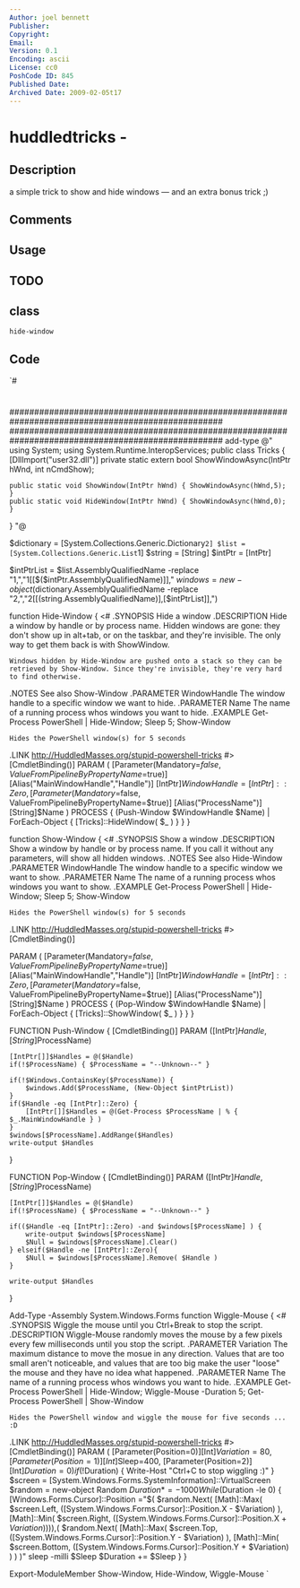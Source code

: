 ```yaml
---
Author: joel bennett
Publisher: 
Copyright: 
Email: 
Version: 0.1
Encoding: ascii
License: cc0
PoshCode ID: 845
Published Date: 
Archived Date: 2009-02-05t17
---
```


# huddledtricks - 

## Description

a simple trick to show and hide windows — and an extra bonus trick ;)

## Comments



## Usage



## TODO



## class

`hide-window`

## Code

`#
 #
 ###################################################################################################
 ###################################################################################################
 add-type @"
 using System;
 using System.Runtime.InteropServices;
 public class Tricks {
    [DllImport("user32.dll")]
    private static extern bool ShowWindowAsync(IntPtr hWnd, int nCmdShow);
 
 	public static void ShowWindow(IntPtr hWnd) { ShowWindowAsync(hWnd,5); }
 	public static void HideWindow(IntPtr hWnd) { ShowWindowAsync(hWnd,0); }
 }
 "@
 
 $dictionary = [System.Collections.Generic.Dictionary``2]
 $list = [System.Collections.Generic.List``1]
 $string = [String]
 $intPtr = [IntPtr]
 
 $intPtrList = $list.AssemblyQualifiedName -replace "1,","1[[$($intPtr.AssemblyQualifiedName)]],"
 $windows = new-object ($dictionary.AssemblyQualifiedName -replace "2,","2[[$($string.AssemblyQualifiedName)],[$intPtrList]],")
 
 
 function Hide-Window {
 <#
 .SYNOPSIS
    Hide a window
 .DESCRIPTION
    Hide a window by handle or by process name. Hidden windows are gone: they don't show up in alt+tab, or on the taskbar, and they're invisible. The only way to get them back is with ShowWindow.
    
    Windows hidden by Hide-Window are pushed onto a stack so they can be retrieved by Show-Window. Since they're invisible, they're very hard to find otherwise.
 .NOTES
    See also Show-Window
 .PARAMETER WindowHandle
    The window handle to a specific window we want to hide.
 .PARAMETER Name
    The name of a running process whos windows you want to hide.
 .EXAMPLE
    Get-Process PowerShell | Hide-Window; Sleep 5; Show-Window
    
    Hides the PowerShell window(s) for 5 seconds
 .LINK
    http://HuddledMasses.org/stupid-powershell-tricks
 #>
 [CmdletBinding()]
 PARAM (
    [Parameter(Mandatory=$false, ValueFromPipelineByPropertyName=$true)]
    [Alias("MainWindowHandle","Handle")]
    [IntPtr]$WindowHandle=[IntPtr]::Zero
 ,
    [Parameter(Mandatory=$false, ValueFromPipelineByPropertyName=$true)]
    [Alias("ProcessName")]
    [String]$Name
 )
 PROCESS { 
 	(Push-Window $WindowHandle $Name) | ForEach-Object { [Tricks]::HideWindow( $_ ) }
 }
 }
 
 function Show-Window {
 <#
 .SYNOPSIS
    Show a window
 .DESCRIPTION
    Show a window by handle or by process name. If you call it without any parameters, will show all hidden windows.
 .NOTES
    See also Hide-Window
 .PARAMETER WindowHandle
    The window handle to a specific window we want to show.
 .PARAMETER Name
    The name of a running process whos windows you want to show.
 .EXAMPLE
    Get-Process PowerShell | Hide-Window; Sleep 5; Show-Window
    
    Hides the PowerShell window(s) for 5 seconds
 .LINK
    http://HuddledMasses.org/stupid-powershell-tricks
 #>
 [CmdletBinding()]
 
 PARAM (
 [Parameter(Mandatory=$false, ValueFromPipelineByPropertyName=$true)]
 [Alias("MainWindowHandle","Handle")]
 [IntPtr]$WindowHandle=[IntPtr]::Zero
 ,
 [Parameter(Mandatory=$false, ValueFromPipelineByPropertyName=$true)]
 [Alias("ProcessName")]
 [String]$Name
 )
 PROCESS { 
 	(Pop-Window $WindowHandle $Name) | ForEach-Object { [Tricks]::ShowWindow( $_ ) }
 }
 }
 
 FUNCTION Push-Window {
    [CmdletBinding()]
 	PARAM ([IntPtr]$Handle,[String]$ProcessName)
 	
 	[IntPtr[]]$Handles = @($Handle)
 	if(!$ProcessName) { $ProcessName = "--Unknown--" }
    
 	if(!$Windows.ContainsKey($ProcessName)) {
 		$windows.Add($ProcessName, (New-Object $intPtrList))
 	} 
 	if($Handle -eq [IntPtr]::Zero) {
 		[IntPtr[]]$Handles = @(Get-Process $ProcessName | % { $_.MainWindowHandle } )
 	}
 	$windows[$ProcessName].AddRange($Handles)
 	write-output $Handles
 }
 
 FUNCTION Pop-Window {
    [CmdletBinding()]
 	PARAM ([IntPtr]$Handle,[String]$ProcessName)
 	
 	[IntPtr[]]$Handles = @($Handle)
 	if(!$ProcessName) { $ProcessName = "--Unknown--" }
    
 	if(($Handle -eq [IntPtr]::Zero) -and $windows[$ProcessName] ) {
 		write-output $windows[$ProcessName]
 		$Null = $windows[$ProcessName].Clear()
 	} elseif($Handle -ne [IntPtr]::Zero){
 		$Null = $windows[$ProcessName].Remove( $Handle )
 	}
 
 	write-output $Handles
 }
 
 
 Add-Type -Assembly System.Windows.Forms
 function Wiggle-Mouse {
 <#
 .SYNOPSIS
    Wiggle the mouse until you Ctrl+Break to stop the script.
 .DESCRIPTION
    Wiggle-Mouse randomly moves the mouse by a few pixels every few milliseconds until you stop the script.
 .PARAMETER Variation
    The maximum distance to move the mosue in any direction.  Values that are too small aren't noticeable, and values that are too big make the user "loose" the mouse and they have no idea what happened.
 .PARAMETER Name
    The name of a running process whos windows you want to hide.
 .EXAMPLE
    Get-Process PowerShell | Hide-Window; Wiggle-Mouse -Duration 5;  Get-Process PowerShell | Show-Window
    
    Hides the PowerShell window and wiggle the mouse for five seconds ... :D
 .LINK
    http://HuddledMasses.org/stupid-powershell-tricks
 #>
 [CmdletBinding()]
 PARAM (
 [Parameter(Position=0)][Int]$Variation=80,
 [Parameter(Position=1)][Int]$Sleep=400,
 [Parameter(Position=2)][Int]$Duration=0
 )
    if(!$Duration) { Write-Host "Ctrl+C to stop wiggling :)" }
 	$screen = [System.Windows.Forms.SystemInformation]::VirtualScreen
 	$random = new-object Random
    $Duration *= -1000
 	While($Duration -le 0) {
 		[Windows.Forms.Cursor]::Position ="$(
 			$random.Next(	[Math]::Max( $screen.Left, ([System.Windows.Forms.Cursor]::Position.X - $Variation) ), 
 								[Math]::Min( $screen.Right, ([System.Windows.Forms.Cursor]::Position.X + $Variation) )	)
 							),$(
 			$random.Next(	[Math]::Max( $screen.Top, ([System.Windows.Forms.Cursor]::Position.Y - $Variation) ), 
 								[Math]::Min( $screen.Bottom, ([System.Windows.Forms.Cursor]::Position.Y + $Variation) )	)
 							)" 
 		sleep -milli $Sleep
       $Duration += $Sleep
 	} 
 }
 
 
 Export-ModuleMember Show-Window, Hide-Window, Wiggle-Mouse
`

